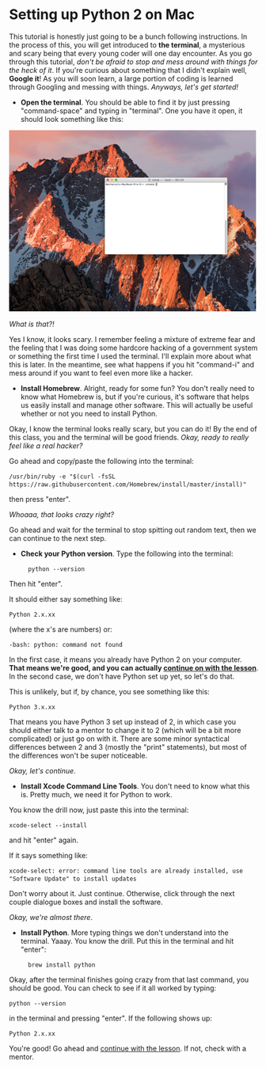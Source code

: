 # Setting up Python 2 on Mac

This tutorial is honestly just going to be a bunch following instructions. In the process of this, you will get introduced to **the terminal**, a mysterious and scary being that every young coder will one day encounter. As you go through this tutorial, *don't be afraid to stop and mess around with things for the heck of it*. If you're curious about something that I didn't explain well, **Google it**! As you will soon learn, a large portion of coding is learned through Googling and messing with things. *Anyways, let's get started!*

* **Open the terminal**. You should be able to find it by just pressing "command-space" and typing in "terminal". One you have it open, it should look something like this:

![terminal](Terminal.png)

*What is that?!*  

Yes I know, it looks scary. I remember feeling a mixture of extreme fear and the feeling that I was doing some hardcore hacking of a government system or something the first time I used the terminal. I'll explain more about what this is later. In the meantime, see what happens if you hit "command-i" and mess around if you want to feel even more like a hacker.

<!--
TODO: do they have to install ruby first here?
-->

* **Install Homebrew**. Alright, ready for some fun? You don't really need to know what Homebrew is, but if you're curious, it's software that helps us easily install and manage other software. This will actually be useful whether or not you need to install Python. 

Okay, I know the terminal looks really scary, but you can do it! By the end of this class, you and the terminal will be good friends. *Okay, ready to really feel like a real hacker?*

Go ahead and copy/paste the following into the terminal:

	/usr/bin/ruby -e "$(curl -fsSL https://raw.githubusercontent.com/Homebrew/install/master/install)"


then press "enter".  

*Whoaaa, that looks crazy right?*  

Go ahead and wait for the terminal to stop spitting out random text, then we can continue to the next step.

* **Check your Python version**. Type the following into the terminal: 

        python --version
        
Then hit "enter".
	
It should either say something like:

	Python 2.x.xx
	
(where the x's are numbers) or:

	-bash: python: command not found
	
In the first case, it means you already have Python 2 on your computer. **That means we're good, and you can actually [continue on with the lesson](README.md)**. In the second case, we don't have Python set up yet, so let's do that.  

This is unlikely, but if, by chance, you see something like this:

	Python 3.x.xx
	
That means you have Python 3 set up instead of 2, in which case you should either talk to a mentor to change it to 2 (which will be a bit more complicated) or just go on with it. There are some minor syntactical differences between 2 and 3 (mostly the "print" statements), but most of the differences won't be super noticeable.  

*Okay, let's continue*.

* **Install Xcode Command Line Tools**. You don't need to know what this is. Pretty much, we need it for Python to work.  

You know the drill now, just paste this into the terminal:

	xcode-select --install
	
and hit "enter" again.

If it says something like:

	xcode-select: error: command line tools are already installed, use "Software Update" to install updates
	
Don't worry about it. Just continue. Otherwise, click through the next couple dialogue boxes and install the software.

*Okay, we're almost there*.

* **Install Python**. More typing things we don't understand into the terminal. Yaaay. You know the drill. Put this in the terminal and hit "enter":  

		brew install python
		
Okay, after the terminal finishes going crazy from that last command, you should be good. You can check to see if it all worked by typing:

	python --version
	
in the terminal and pressing "enter". If the following shows up:

	Python 2.x.xx
	
You're good! Go ahead and [continue with the lesson](README.md). If not, check with a mentor.
